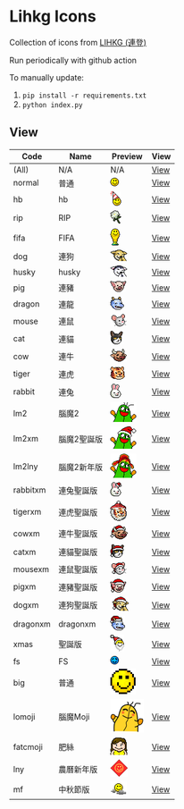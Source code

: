 # Lihkg Icons

Collection of icons from [LIHKG (連登)](https://lihkg.com/)

Run periodically with github action

To manually update:
1. `pip install -r requirements.txt`
2. `python index.py`


## View
| Code | Name | Preview | View |
| --- | --- | --- | --- |
| (All) | N/A | N/A | [View](./view/all.md) |
| normal | 普通 | ![smile.gif](assets/faces/normal/smile.gif) | [View](./view/normal.md) |
| hb | hb | ![smile_hb.gif](assets/faces/lihkg/smile_hb.gif) | [View](./view/hb.md) |
| rip | RIP | ![flower.gif](assets/faces/rip/flower.gif) | [View](./view/rip.md) |
| fifa | FIFA | ![smile.gif](assets/faces/fifa/smile.gif) | [View](./view/fifa.md) |
| dog | 連狗 | ![smile.gif](assets/faces/dog/smile.gif) | [View](./view/dog.md) |
| husky | husky | ![smile.gif](assets/faces/husky/smile.gif) | [View](./view/husky.md) |
| pig | 連豬 | ![smile.gif](assets/faces/pig/smile.gif) | [View](./view/pig.md) |
| dragon | 連龍 | ![smile.gif](assets/faces/dragon/smile.gif) | [View](./view/dragon.md) |
| mouse | 連鼠 | ![smile.gif](assets/faces/mouse/smile.gif) | [View](./view/mouse.md) |
| cat | 連貓 | ![smile.gif](assets/faces/cat/smile.gif) | [View](./view/cat.md) |
| cow | 連牛 | ![smile.gif](assets/faces/cow/smile.gif) | [View](./view/cow.md) |
| tiger | 連虎 | ![smile.gif](assets/faces/tiger/smile.gif) | [View](./view/tiger.md) |
| rabbit | 連兔 | ![smile.gif](assets/faces/rabbit/smile.gif) | [View](./view/rabbit.md) |
| lm2 | 腦魔2 | ![smile.gif](assets/faces/lm2/smile.gif) | [View](./view/lm2.md) |
| lm2xm | 腦魔2聖誕版 | ![smile.gif](assets/faces/lm2xm/smile.gif) | [View](./view/lm2xm.md) |
| lm2lny | 腦魔2新年版 | ![smile.gif](assets/faces/lm2lny/smile.gif) | [View](./view/lm2lny.md) |
| rabbitxm | 連兔聖誕版 | ![smile.gif](assets/faces/rabbitxm/smile.gif) | [View](./view/rabbitxm.md) |
| tigerxm | 連虎聖誕版 | ![smile.gif](assets/faces/tigerxm/smile.gif) | [View](./view/tigerxm.md) |
| cowxm | 連牛聖誕版 | ![smile.gif](assets/faces/cowxm/smile.gif) | [View](./view/cowxm.md) |
| catxm | 連貓聖誕版 | ![smile.gif](assets/faces/catxm/smile.gif) | [View](./view/catxm.md) |
| mousexm | 連鼠聖誕版 | ![smile.gif](assets/faces/mousexm/smile.gif) | [View](./view/mousexm.md) |
| pigxm | 連豬聖誕版 | ![smile.gif](assets/faces/pigxm/smile.gif) | [View](./view/pigxm.md) |
| dogxm | 連狗聖誕版 | ![smile.gif](assets/faces/dogxm/smile.gif) | [View](./view/dogxm.md) |
| dragonxm | dragonxm | ![smile.gif](assets/faces/dragonxm/smile.gif) | [View](./view/dragonxm.md) |
| xmas | 聖誕版 | ![smile.gif](assets/faces/xm/smile.gif) | [View](./view/xmas.md) |
| fs | FS | ![smile.gif](assets/faces/fs/smile.gif) | [View](./view/fs.md) |
| big | 普通 | ![smile.gif](assets/faces/big/smile.gif) | [View](./view/big.md) |
| lomoji | 腦魔Moji | ![05.png](assets/faces/lomoji/05.png) | [View](./view/lomoji.md) |
| fatcmoji | 肥絲 | ![fat001.gif](assets/faces/fatcmoji/fat001.gif) | [View](./view/fatcmoji.md) |
| lny | 農曆新年版 | ![smile.gif](assets/faces/lny/smile.gif) | [View](./view/lny.md) |
| mf | 中秋節版 | ![smile.png](assets/faces/mf/smile.png) | [View](./view/mf.md) |
